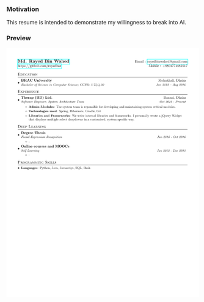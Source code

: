 ### Motivation

This resume is intended to demonstrate my willingness to break into AI.

### Preview
![Resume Screenshot](/resume_preview.png)
